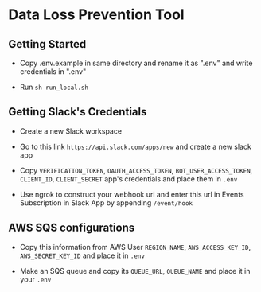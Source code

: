 # Data Loss Prevention Tool

## Getting Started
- Copy .env.example in same directory and rename it as ".env" and write credentials in ".env"

- Run `sh run_local.sh`


## Getting Slack's Credentials

- Create a new Slack workspace

- Go to this link `https://api.slack.com/apps/new` and create a new slack app

- Copy `VERIFICATION_TOKEN`, `OAUTH_ACCESS_TOKEN`, `BOT_USER_ACCESS_TOKEN`, `CLIENT_ID`, `CLIENT_SECRET` app's      credentials and place them in `.env`

- Use ngrok to construct your webhook url and enter this url in Events Subscription in Slack App by appending `/event/hook`


## AWS SQS configurations

- Copy this information from AWS User `REGION_NAME`, `AWS_ACCESS_KEY_ID`, `AWS_SECRET_KEY_ID` and place it in `.env`

- Make an SQS queue and copy its `QUEUE_URL`, `QUEUE_NAME` and place it in your `.env`
